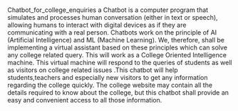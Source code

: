 # 
Chatbot_for_college_enquiries
a Chatbot is a computer program that simulates and
processes human conversation (either in text or speech), allowing humans to interact with
digital devices as if they are communicating with a real person. Chatbots work on the
principle of AI (Artificial Intelligence) and ML (Machine Learning). We, therefore,
shall be implementing a virtual assistant based on these principles which can solve any
college related query. This will work as a College Oriented Intelligence machine. This virtual
machine will respond to the queries of students as well as visitors on college related issues
.This chatbot will help students,teachers and especially new visitors to get any information
regarding the college quickly.
The college website may contain all the details required to know about the college, but this
chatbot shall provide an easy and convenient access to all those information.
